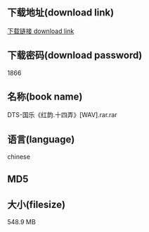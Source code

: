 ## 下载地址(download link)
[下载链接 download link](https://voluble-croquembouche-d321dc.netlify.app/?s=DTS-%E5%9B%BD%E4%B9%90%E3%80%8A%E7%BA%A2%E9%9F%B5.%E5%8D%81%E5%9B%9B%E5%BC%84%E3%80%8B%5BWAV%5D.rar)

## 下载密码(download password)
1866

## 名称(book name)
DTS-国乐《红韵.十四弄》[WAV].rar.rar

## 语言(language)
chinese

## MD5


## 大小(filesize)
548.9 MB
